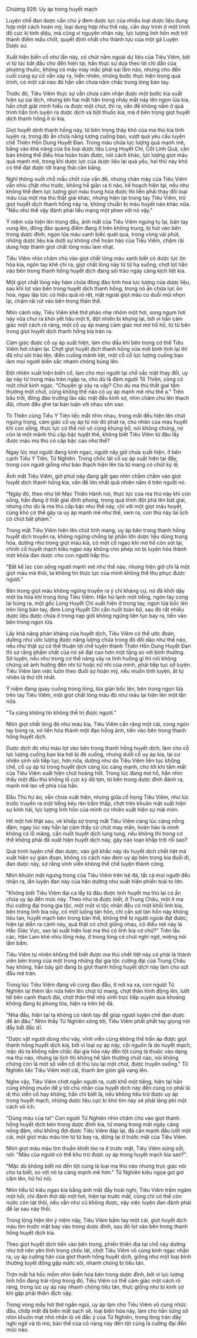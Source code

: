 




Chương 926: Uy áp trong huyết mạch




Luyện chế đan dược cần chú ý đem dược lực của nhiều loại dược liệu dung hợp một cách hoàn mỹ, loại dung hợp như thế này, cần duy trình ở một trình độ cực kì tinh diệu, mà cũng vì nguyên nhân này, lực lượng linh hồn mới trở thành điểm mấu chốt, quyết định nhất cho thành tựu của một gã Luyện Dược sư.

Xuất hiện biến cố như lần này, có chút nằm ngoài dự liệu của Tiêu Viêm, bời vì từ lúc bắt đầu cho đến hiện tại, hắn thực sự dựa theo lời chỉ dẫn của phương thuốc, không có mảy may mắc phải sai lầm nào, nhưng cho đến cuối cùng sự cố vẫn xảy ra, hiển nhiên, những bước thực hiện trong quá trình, có một cái nào đó hắn vẫn chưa nắm chắc trong lòng bàn tay.

Trước đó, Tiêu Viêm thực sự vẫn chưa cảm nhận được một bước kia xuất hiện sự sai lệch, nhưng khi hai mắt hắn trong nháy mắt nảy lên ngọn lửa kia, hắn chợt giật mình hiểu ra được một chút, thì ra, vấn đề không nằm ở quá trình hắn tinh luyện ra dược dịch và bột thuốc kia, mà ở bên trọng giọt huyết dịch thanh hồng ít ỏi kia.

Giọt huyết dịnh thanh hồng này, từ bên trong thây khô của ma thú kia tinh luyện ra, trong đó ẩn chứa năng lượng cuồng bạo, vượt quá yêu cầu luyện chế Thiên Hồn Dung Huyết Đan. Trong máu chứa lực lượng quá mạnh mẽ, bằng vào khả năng của ba loại dược liệu Long Huyết Chi, Cốt Linh Quả, căn bản không thể điều hòa hoàn toàn được, nói cách khác, lực lượng giọt máu quá mạnh mẽ, trong khi dược lực của dược liệu lại quá yếu, hai thứ này khó có thể đạt được tới trạng thái cân bằng.

Nghĩ thông suốt chỗ mấu chốt của vấn đề, nhưng chân mày của Tiêu Viêm vẫn nhíu chặt như trước, không hề giãn ra tí nào, kế hoạch hiện tại, nếu như không thể đem lực lượng giọt máu trung hòa được thì liền phải thay đổi loại máu của một ma thú thất giai khác, nhưng hiện tại trong tay Tiêu Viêm, trừ giọt huyết dịch thanh hồng này ra, không chuẩn bị máu huyết nào khác nữa. "Nếu như thế vậy đành phải liều mạng một phen với nó vậy."

Ý niệm vừa hiện lên trong đầu, ánh mắt của Tiêu Viêm ngưng tụ lại, bàn tay vung lên, đông đảo quang điểm đang ở trên không trung, bị hút vào bên trong dược đỉnh, ngọn lửa màu xanh biếc quét qua, trong vòng vài phút, những dược liệu kia dưới sự không chế hoàn hảo của Tiêu Viêm, chậm rãi dung hợp thành giọt chất lỏng màu lam nhạt.

Tiêu Viêm nhìn chăm chú vào giọt chất lỏng màu xanh biết có dược lực ôn hòa kia, ngón tay khẽ chỉ ra, giọt chất lỏng này từ từ hạ xuống, chợt lọt hẳn vào bên trong thanh hồng huyết dịch đang sôi trào ngày càng kịch liệt kia.

Một giọt chất lỏng này hàm chứa đông đảo tinh hoa lực lượng của dược liệu, sau khi lọt vào bên trong huyết dịch thanh hồng, trong nó ấn chứa lực ôn hòa, ngay lập tức có hiệu quả rõ rệt, mặt ngoài giọt máu co duỗi mũi nhọn lại, chậm rãi rút vào bên trong thân thể.

Nhìn cảnh này, Tiêu Viêm khẽ thở phào nhẹ nhõm một hơi, song ngụm hơi này vừa chui ra khỏi yết hầu một tí, đột nhiên bị khựng lại, bởi vì hắn cảm giác một cách rõ ràng, một cỗ uy áp mang cảm giác mơ mơ hồ hồ, từ từ bên trong giọt huyết dịch thanh hồng kia tràn ra.

Cảm giác được cỗ uy áp xuất hiện, làm cho đấu khí bên trong cơ thể Tiêu Viêm hơi chậm lại. Chợt giọt huyết dịch thanh hồng vừa mới bình tĩnh lại thì đã như sôi trào lên, điền cuồng mãnh liệt, một cỗ cổ lực lượng cuồng bạo làm mọi người biến sắc nhanh chóng bùng lên.

Đột nhiên xuất hiện biến cố, làm cho mọi người tại chỗ sắc mặt thay đổi, uy áp này từ trong máu tràn ngập ra, cho dù là đám người Tô Thiên, cũng có một chút kinh ngạc. "Chuyện gì xảy ra vậy? Cho dù ma thú thất giai tầm thường một chút, cũng không thể nào có uy áp mạnh mẽ như thế a." Trên bầu trời, đông đảo trưởng lão sắc mặt đều kinh sợ, nhìn chăm chú lên thạch đài, chum đầu ghé tai bàn luận với nhau xôn xao.

Tô Thiên cùng Tiểu Y Tiên liếc mắt nhìn nhau, trong mắt đều hiện lên chút ngưng trọng, cảm giác cỗ uy áp từ nói đó phát ra, chủ nhân của máu huyết khi còn sống, thực lực có thể nói vô cùng khủng bố, nói không chừng, nó còn là một mãnh thú cấp bậc tuyệt thế, không biết Tiêu Viêm từ đâu lấy được máu ma thú có cấp bậc cao như thế?

Ngay lúc mọi người đang kinh ngạc, người nãy giờ chưa xuất hiện, ở bên cạnh Tiểu Y Tiên, Tử Nghiên. Trong chốc lát cỗ uy áp xuất hiện tại đây, trong con ngươi giống như bảo thạch hiện lên tia tử mang có chút kỳ dị.

Ánh mắt Tiêu Viêm, giờ phút này đang gắt gao nhìn chằm chằm vào giọt huyết dịch thanh hồng kia, vấn đề lớn nhất quả nhiên nằm ở trên người nó.

"Ngày đó, theo như lời Mạc Thiên Hành nói, thực lực của ma thú này khi còn sống, hẳn đang ở thất giai đỉnh phong, trong quá trình đột phá lên bát giai, nhưng cho dù là ma thú cấp bậc như thế này, chỉ với một giọt máu huyết, cũng khó có thể gây ra uy áp mạnh mẽ như thế, xem ra, con thú này lai lịch có chút bất phàm."

Trong mắt Tiêu Viêm hiện lên chút tinh mang, uy áp bên trong thanh hồng huyết dịch truyền ra, không ngừng chống lại phần lớn dược liệu dùng trung hòa, dường như trong giọt máu kia, có một cỗ ngạo khí mơ hồ còn sót lại, chính cỗ huyết mạch kiêu ngạo này không cho phép nó bị luyện hóa thành một khỏa đan dược cho con người hấp thu.

"Bất kể lúc còn sống ngươi mạnh mẽ như thế nào, nhưng hiện giờ chỉ là một giọt máu mà thôi, ta không tin thực lực của mình không thể thu phục được ngươi."

Bên trong giọt máu không ngừng truyền ra ý chí kháng cự, nó đã khởi dậy một tia hỏa khí trong lòng Tiêu Viêm. Hắn hừ lạnh một tiếng, ngón tay cong lại búng ra, một gốc Long Huyết Chi xuất hiện ở trong tay, ngọn lửa bốc lên trên lòng bàn tay, đem Long Huyết Chi cắn nuốt toàn bộ, sau đó rất nhiều dược liệu được chứa ở trong nạp giới không ngừng liên tục bay ra, tiến vào bên trong ngọn lửa.

Lấy khả năng phản kháng của huyết dịch, Tiêu Viêm có thể ước đoán, dường như ước lượng được năng lượng chứa trong đó dồi dào như thế nào, nếu như thật sự có thể thuận lợi chế luyện thành Thiên Hồn Dung Huyết Đan thì sợ rằng phẩm chất của nó sẽ đạt cao hơn một tầng so với bình thường. Sở luyện, nếu như trong cơ thể nàng xảy ra tình huống gì thì nói không chừng sẽ ảnh hưởng đến nhi tử hoặc nữ nhi của mình, phải tiếp tục sở luyện. Tiêu Viêm làm việc luôn theo đuổi sự hoàn mỹ, nếu muốn tinh luyện, ắt tự nhiên là thứ tốt nhất.

Ý niệm đang quay cuồng trong lòng, lửa giận bốc lên, bên trong ngọn lửa trên tay Tiêu Viêm, một giọt chất lỏng màu đỏ như máu lại hiện lên một lần nữa.

"Ta cũng không tin không thể trị được ngươi."

Nhìn giọt chất lỏng đỏ như máu kia, Tiêu Viêm cắn răng một cái, cong ngón tay búng ra, nó liền hóa thành một đạo hồng ảnh, tiến vào bên trong thanh hồng huyết dịch.

Dược dịch đỏ như máu lọt vào bên trong thanh hồng huyết dịch, làm cho cỗ lực lượng cuồng bạo kia hơi bị đè xuống, nhưng dưới cỗ uy áp kia, lại cư nhiên sinh sôi tiếp tục, hơn nữa, dường như do Tiêu Viêm liên tục khống chế, cỗ uy áp từ trong huyết dịch càng lúc càng mạnh, cho tới khi tầm mắt của Tiêu Viêm xuất hiện chút hoảng hốt. Trong lúc đang mơ hồ, hắn nhìn thấy một đầu thú khổng lồ cực kỳ dữ tợn, từ bên trong dược đỉnh đánh ra, mạnh mẽ lao về phía của hắn.

Đầu Thú hư ảo, vẫn chưa xuất hiện, nhưng giữa cổ họng Tiêu Viêm, như lúc trước truyền ra một tiếng kêu rên trầm thấp, chợt trên khuôn mặt xuất hiện sự kinh hãi, lực lượng linh hồn của mình cư nhiên xuất hiện sự mài mòn.

Hít một hơi thật sau, vẻ khiếp sợ trong mắt Tiêu Viêm càng lúc càng nồng đậm, ngay lúc này hắn lại cảm thấy có chút may mắn, hoàn hảo là mình không có lỗ mãng, cắn nuốt huyết dịch lung tung, nếu không thì trong cơ thể không phải đã xuất hiện huyết dịch này, gây náo loạn khắp trời rồi sao?

Quá trình luyện chế đan dược, vào giờ khắc này do huyết dịch chết tiệt mà xuất hiện sự gián đoạn, không có cách nào đem uy áp bên trong kia đuổi đi, đan dược này, sợ rằng vĩnh viễn không thể chế luyện thành công.

Nhìn khuôn mặt ngưng trọng của Tiêu Viêm trên bệ đá, tất cả mọi người đều nhận ra, lần luyện đan này của hắn dường như xuất hiện phiền toái to lớn.

"Không biết Tiêu Viêm đại ca lấy từ đâu được tinh huyết ma thú lại có ẩn chứa uy áp đến mức này. Theo như ta được biết, ở Trung Châu, một ít ma thú cường đại trong gia tộc, một một vị tộc nhân đều có một khối linh bia, bên trong linh bia này, có một luồng tàn hồn, chỉ cần sợi tàn hồn này không tiêu tan, huyết mạch bên trong bản thể, không thể bị người ngoài đạt được, hiện tại diễn ra cảnh này, quả thật có chút giống nhau, có điều nơi này là Hắc Giác Vực, sao lại xuất hiện loại ma thú có linh bia cơ chứ?" Trên lầu các, Hân Lam khẽ nhíu lông mày, ở trong lòng có chút nghi ngờ, miệng nói lẩm bẩm.

Tiêu Viêm tự nhiên không thể biết được ma thú chết tiệt này có phải là thành viên bên trong của một trong những đại gia tộc cường đại của Trung Châu hay không, hắn bây giờ đang bị giọt thanh hồng huyết dịch này làm cho sứt đầu mẻ trán.

Trong lúc Tiêu Viêm đang vô cùng đau đầu, ở nơi xa xa, con ngươi Tử Nghiên lại thêm lần nữa hiện lên chút tử mang, chợt thân hình động lên, lướt tới bên cạnh thạch đài, chợt thân thể nhỏ xinh trực tiếp xuyên qua khoảng không đang bị phong tỏa, hiện ra trên bệ đá.

"Nha đầu, hiện tại ta không có rảnh tay để giúp ngươi luyện chế đan dược để ăn đâu." Nhìn thấy Tử Nghiên xông tới, Tiêu Viêm phất phất tay giọng nói đầy bất đắc dĩ.

"Dược vật ngươi dùng như vậy, vĩnh viễn cũng không thể trấn áp được giọt thanh hồng huyết dịch kia, bởi vì loại uy áp này, cội nguồn là do huyết mạch, mặc dù ta không nắm chắc đại gia hỏa này đến tột cùng là thuộc vào dạng ma thú nào, nhưng lai lịch thì không hề tầm thường chút nào, nói không chừng còn là một số viễn cổ dị thú lưu lại một chút, được truyền xuống." Tử Nghiên liếc Tiêu Viêm một cái, thanh âm giòn giã vang lên.

Nghe vậy, Tiêu Viêm chợt ngẩn người ra, cười khổ một tiếng, hiện tại hắn cũng không muốn để ý tới chủ nhân của huyết dịch này đến cùng có phải là dị thú viễn cổ hay không, hắn chỉ biết là, nếu không tiêu trừ được uy áp trong huyết mạch, những dược liệu cực kì khó tìm này sẽ phải lãng phí một cách vô ích.

"Dùng máu của ta!" Con ngươi Tử Nghiên nhìn chăm chú vào giọt thanh hồng huyết dịch bên trong dược đỉnh kia, tử mang trong mắt ngày càng nồng đậm, như không đợi được Tiêu Viêm đáp lại, đã cắn mạnh đầu lưỡi một cái, một giọt máu màu tím từ từ bay ra, dừng lại ở trước mặt của Tiêu Viêm.

Nhìn giọt máu màu tím thuần khiết lóe ra ở trước mặt, Tiêu Viêm sửng sốt, nói: "Máu của ngươi có thể khu trừ được uy áp trong huyết mạch kia sao?".

"Mặc dù không biết nó đến tột cùng là loại ma thú nào nhưng trực giác nói cho ta biết, so với nó ta càng mạnh mẽ hơn." Tử Nghiên kiêu ngọa giơ giơ cằm lên, hừ hừ nói.

Nhìn tiểu tử kiêu ngạo kia bằng ánh mắt đầy hoài nghi, Tiêu Viêm trầm ngâm một hồi, chỉ đành thở dài một hơi, hiện tại trước mắt, cũng chỉ có thể còn nước còn tát thôi, nếu vẫn như cũ không được, vậy việc luyện đan đành phải để lại sau này thôi.

Trong lòng hiện lên ý niệm này, Tiêu Viêm bấm tay một cái, giọt huyết dịch màu tím trước mặt bay vào trong dược đỉnh, sau đó lọt vào bên trong thanh hồng huyết dịch kia.

Theo giọt huyết dịch tiến vào bên trong, phiến thiên địa tại chỗ này dường như trở nên yên tĩnh trong chốc lát, chợt Tiêu Viêm vô cùng kinh ngạc nhận ra, uy áp cường hãn của giọt thanh hồng huyết dịch, giống như một loại bình thường tuyết đông gặp nước sôi, nhanh chóng bị tiêu tán.

Trợn mắt há hốc mồm nhìn biến hóa bên trong dược đỉnh, bởi vì lực lượng linh hồn đang trải rộng trong đó, Tiêu Viêm có thể cảm giác một cách rõ ràng, trong lúc uy áp này nhanh chóng tiêu tán, thực giống như bị kinh sợ khi gặp phải thiên địch vậy.

Trong vòng mấy hơi thở ngắn ngủi, uy áp làm cho Tiêu Viêm vô cùng nhức đầu, chớp mất đã biến mất sạch sẽ, loại biến hóa này, làm cho hắn sững sờ nhìn khuôn mạt nhỏ nhắn lộ vẻ đắc ý của Tử Nghiên, trong lòng tràn đầy nghi ngờ và tò mò, bản thể của cô nàng này đến tột cùng là cường đại đến mức nào.





